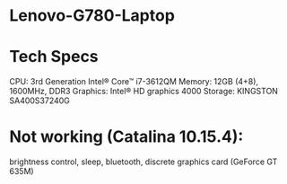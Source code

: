# Lenovo-G780-Laptop

# Tech Specs

CPU: 3rd Generation Intel® Core™ i7-3612QM
Memory: 12GB (4+8), 1600MHz, DDR3
Graphics: Intel® HD graphics 4000
Storage: KINGSTON SA400S37240G

# Not working (Catalina 10.15.4):

brightness control,
sleep,
bluetooth,
discrete graphics card (GeForce GT 635M)
